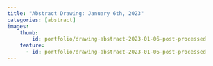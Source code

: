 ```yaml
---
title: "Abstract Drawing: January 6th, 2023"
categories: [abstract]
images:
    thumb:
        id: portfolio/drawing-abstract-2023-01-06-post-processed
    feature:
      - id: portfolio/drawing-abstract-2023-01-06-post-processed
---
```


